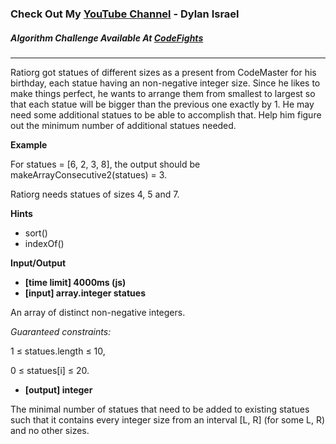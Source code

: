 ### Check Out My [YouTube Channel](https://www.YouTube.com/CodingTutorials360) - Dylan Israel

##### Algorithm Challenge Available At [CodeFights](https://codefights.com/arcade/intro/level-2/bq2XnSr5kbHqpHGJC)
---

Ratiorg got statues of different sizes as a present from CodeMaster for his birthday, each statue having an non-negative integer size. Since he likes to make things perfect, he wants to arrange them from smallest to largest so that each statue will be bigger than the previous one exactly by 1. He may need some additional statues to be able to accomplish that. Help him figure out the minimum number of additional statues needed.

**Example**

For statues = [6, 2, 3, 8], the output should be
makeArrayConsecutive2(statues) = 3.

Ratiorg needs statues of sizes 4, 5 and 7.

**Hints**
-   sort()
-   indexOf()

**Input/Output**

- **[time limit] 4000ms (js)**
- **[input] array.integer statues**

An array of distinct non-negative integers.

*Guaranteed constraints:*

1 ≤ statues.length ≤ 10,

0 ≤ statues[i] ≤ 20.

- **[output] integer**

The minimal number of statues that need to be added to existing statues such that it contains every integer size from an interval [L, R] (for some L, R) and no other sizes.